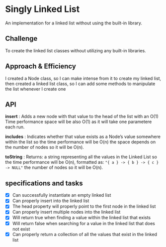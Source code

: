 
# Singly Linked List

An implementation for a linked list without using the built-in library.

## Challenge

To create the linked list classes without utilizing any built-in libraries. 

## Approach & Efficiency

I created a Node class, so I can make intense from it to create my linked list, then created a linked list class, so I can add some methods to manipulate the list whenever I create one

## API

**insert** :  Adds a new node with that value to the head of the list with an O(1) Time performance space will be also O(1) as it will take one parametere each run.

**includes** : Indicates whether that value exists as a Node’s value somewhere within the list so the time performance will be O(n) the space depends on the number of nodes so it will be O(n).

**toString** : Returns: a string representing all the values in the Linked List so the time performance will be O(n), formatted as:
`"{ a } -> { b } -> { c } -> NULL"`
the number of nodes so it will be O(n).


## specifications and tasks

- [x] Can successfully instantiate an empty linked list
- [x] Can properly insert into the linked list
- [x] The head property will properly point to the first node in the linked list
- [x] Can properly insert multiple nodes into the linked list
- [x] Will return true when finding a value within the linked list that exists
- [x] Will return false when searching for a value in the linked list that does not exist
- [x] Can properly return a collection of all the values that exist in the linked list
